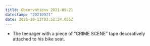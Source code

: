 ```yaml
---
title: Observations 2021-09-21
datestamp: "20210921"
date: 2021-10-13T03:52:24.055Z
---
```

- The teenager with a piece of “CRIME SCENE” tape decoratively attached to his bike seat.